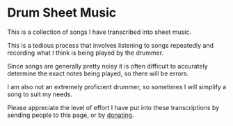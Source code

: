# Drum Sheet Music

This is a collection of songs I have transcribed into sheet music.

This is a tedious process that involves listening to songs repeatedly and recording what I think is being played by the drummer.

Since songs are generally pretty noisy it is often difficult to accurately determine the exact notes being played, so there will be errors.

I am also not an extremely proficient drummer, so sometimes I will simplify a song to suit my needs.

Please appreciate the level of effort I have put into these transcriptions by sending people to this page, or by [donating](https://www.paypal.com/cgi-bin/webscr?cmd=_s-xclick&hosted_button_id=Y3FMH5E8HEPPW).
